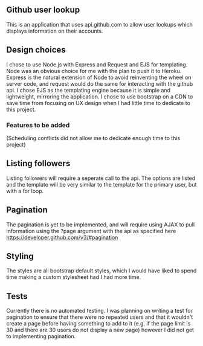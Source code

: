 ## Github user lookup
This is an application that uses api.github.com to allow user lookups which displays information on their accounts.


## Design choices
I chose to use Node.js with Express and Request and EJS for templating. Node was an obvious choice for me with the plan to push it to Heroku. Express is the natural extension of Node to avoid reinventing the wheel on server code, and request would do the same for interacting with the github api. I chose EJS as the templating engine because it is simple and lightweight, mirroring the application. I chose to use bootstrap on a CDN to save time from focusing on UX design when I had little time to dedicate to this project.

### Features to be added 
(Scheduling conflicts did not allow me to dedicate enough time to this project)

Listing followers
-----
Listing followers will require a seperate call to the api. The options are listed and the template will be very similar to the template for the primary user, but with a for loop. 

Pagination
-----
The pagination is yet to be implemented, and will require using AJAX to pull information using the ?page argument with the api as specified here https://developer.github.com/v3/#pagination

Styling
-----
The styles are all bootstrap default styles, which I would have liked to spend time making a custom stylesheet had I had more time.

Tests
-----
Currently there is no automated testing. I was planning on writing a test for pagination to ensure that there were no repeated users and that it wouldn't create a page before having something to add to it (e.g. if the page limit is 30 and there are 30 users do not display a new page) however I did not get to implementing pagination.
